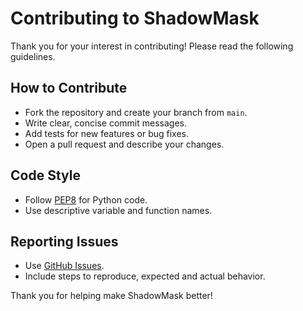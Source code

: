 # Contributing to ShadowMask

Thank you for your interest in contributing! Please read the following guidelines.

## How to Contribute

- Fork the repository and create your branch from `main`.
- Write clear, concise commit messages.
- Add tests for new features or bug fixes.
- Open a pull request and describe your changes.

## Code Style

- Follow [PEP8](https://www.python.org/dev/peps/pep-0008/) for Python code.
- Use descriptive variable and function names.

## Reporting Issues

- Use [GitHub Issues](https://github.com/John-Varghese-EH/ShadowMask/issues).
- Include steps to reproduce, expected and actual behavior.

Thank you for helping make ShadowMask better!
